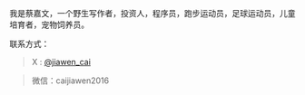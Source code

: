 
我是蔡嘉文，一个野生写作者，投资人，程序员，跑步运动员，足球运动员，儿童培育者，宠物饲养员。

联系方式：

>X : [@jiawen_cai](https://x.com/jiawen_cai)

>微信：caijiawen2016
